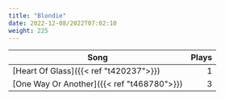 ```yaml
---
title: "Blondie"
date: 2022-12-08/2022T07:02:10
weight: 225
---
```




 Song | Plays 
----- | -----:
[Heart Of Glass]({{< ref "t420237">}}) | 1
[One Way Or Another]({{< ref "t468780">}}) | 3
